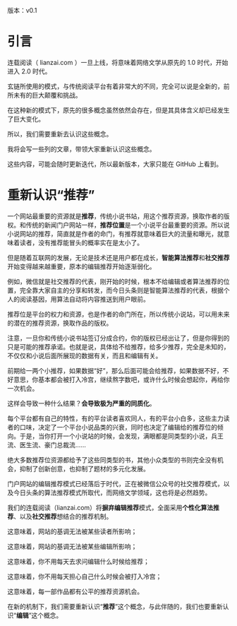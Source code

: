版本：v0.1

# 引言

连载阅读（ lianzai.com ）一旦上线，将意味着网络文学从原先的 1.0 时代，开始进入 2.0 时代。

玄链所使用的模式，与传统阅读平台有着非常大的不同，完全可以说是全新的，前所未有的巨大颠覆和挑战。

在这种新的模式下，原先的很多概念虽然依然会存在，但是其具体含义却已经发生了巨大变化。

所以，我们需要重新去认识这些概念。

我将会写一些列的文章，带领大家重新认识这些概念。

这些内容，可能会随时更新迭代，所以最新版本，大家只能在 GitHub 上看到。

# 重新认识“推荐”

一个网站最重要的资源就是**推荐**，传统小说书站，用这个推荐资源，换取作者的版权。和传统的新闻门户网站一样，**推荐位置**是一个小说平台最重要的资源。所以说小说网站的推荐，简直就是作者的命门，有推荐就意味着巨大的流量和曝光，就意味着读者，没有推荐能冒头的概率实在是太小了。

但是随着互联网的发展，无论是技术还是用户都在成长，**智能算法推荐**和**社交推荐**开始变得越来越重要，原本的编辑推荐开始逐渐弱化。

例如，微信就是社交推荐的代表，刚开始的时候，根本不给编辑或者算法推荐的位置，完全靠大家自主的分享和转发，而今日头条则是智能算法推荐的代表，根据个人的阅读基因，用算法自动将内容推送到用户眼前。

推荐位是平台的权力和资源，也是作者的命门所在，所以传统小说站，可以用未来的潜在的推荐资源，换取作品的版权。

注意，一旦你和传统小说书站签订分成合约，你的版权已经出让了，但是你得到的只是可能的推荐承诺。也就是说，具体给不给推荐，给多少推荐，完全是未知的，不仅仅和小说后面所展现的数据有关，而且和编辑有关。

前期给一两个小推荐，如果数据“好”，那么后面可能会给推荐，如果数据不好，不好意思，你基本都会被打入冷宫，继续熬字数吧，或许什么时候会想起你，再给你一次机会。

这样会导致一种什么结果？**会导致极为严重的同质化**。

每个平台都有自己的特性，有的平台读者喜欢同人，有的平台小白多，这些主力读者的口味，决定了一个平台小说品类的兴衰，同时也决定了编辑给的推荐位的倾向。于是，当你打开一个小说站的时候，会发现，满眼都是同类型的小说，兵王流、医生流、豪门总裁流……

绝大多数推荐位资源都给予了这些同类型的书，其他小众类型的书则完全没有机会，抑制了创新创意，也抑制了题材的多元化发展。

门户网站的编辑推荐模式已经落后于时代，正在被微信公众号的社交推荐模式，以及今日头条的算法推荐模式所取代，而网络文学领域，这也将是必然趋势。

我们的连载阅读（lianzai.com）将**摒弃编辑推荐**模式，全面采用**个性化算法推荐**、以及**社交推荐**想结合的推荐机制。

这意味着，网站的基调无法被某些读者所影响；

这意味着，网站的基调无法被某些编辑所影响；

这意味着，你不用每天去求问编辑什么时候给推荐；

这意味着，你不用每天担心自己什么时候会被打入冷宫；

这意味着，每一部作品都有公平的推荐资源机会。

在新的机制下，我们需要重新认识“**推荐**”这个概念，与此伴随的，我们也要重新认识“**编辑**”这个概念。
